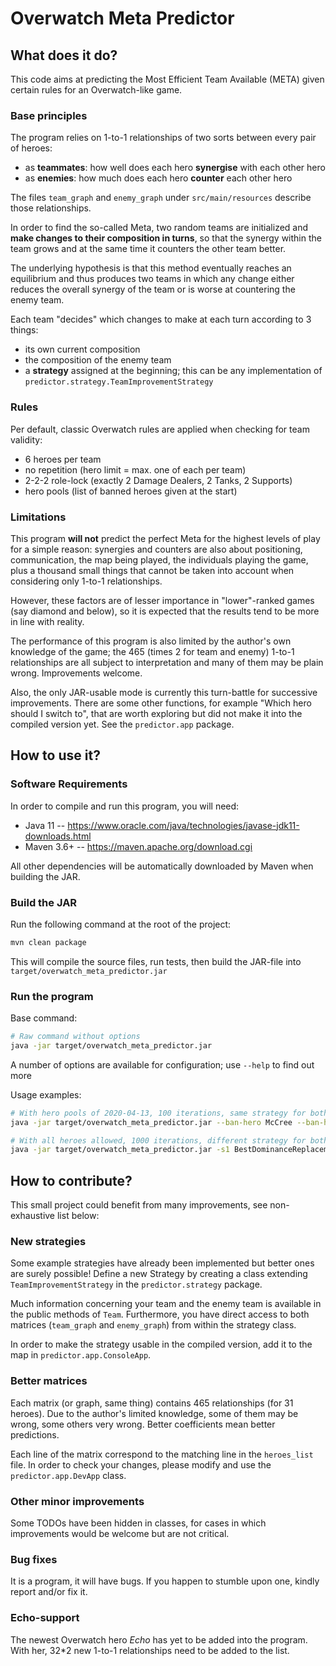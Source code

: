 # Overwatch Meta Predictor

## What does it do?

This code aims at predicting the Most Efficient Team Available (META) given certain
rules for an Overwatch-like game.

### Base principles

The program relies on 1-to-1 relationships of two sorts between every pair of heroes:
- as **teammates**: how well does each hero **synergise** with each other hero
- as **enemies**: how much does each hero **counter** each other hero

The files `team_graph` and `enemy_graph` under `src/main/resources` describe those
relationships.

In order to find the so-called Meta, two random teams are initialized and **make changes
to their composition in turns**, so that the synergy within the team grows and at the same
time it counters the other team better.

The underlying hypothesis is that this method eventually reaches an equilibrium and
thus produces two teams in which any change either reduces the overall synergy of the
team or is worse at countering the enemy team.

Each team "decides" which changes to make at each turn according to 3 things:
- its own current composition
- the composition of the enemy team
- a **strategy** assigned at the beginning; this can be any
implementation of `predictor.strategy.TeamImprovementStrategy`

### Rules

Per default, classic Overwatch rules are applied when checking for team validity:
- 6 heroes per team
- no repetition (hero limit = max. one of each per team)
- 2-2-2 role-lock (exactly 2 Damage Dealers, 2 Tanks, 2 Supports)
- hero pools (list of banned heroes given at the start)

### Limitations

This program **will not** predict the perfect Meta for the highest levels of play for a
simple reason: synergies and counters are also about positioning, communication, the map
being played, the individuals playing the game, plus a thousand small things that cannot
be taken into account when considering only 1-to-1 relationships.

However, these factors are of lesser importance in "lower"-ranked games (say diamond and below),
so it is expected that the results tend to be more in line with reality.

The performance of this program is also limited by the author's own knowledge of the game;
the 465 (times 2 for team and enemy) 1-to-1 relationships are all subject to interpretation
and many of them may be plain wrong. Improvements welcome.

Also, the only JAR-usable mode is currently this turn-battle for successive improvements.
There are some other functions, for example "Which hero should I switch to", that are worth
exploring but did not make it into the compiled version yet. See the `predictor.app` package. 

## How to use it?

### Software Requirements

In order to compile and run this program, you will need:
- Java 11 -- https://www.oracle.com/java/technologies/javase-jdk11-downloads.html
- Maven 3.6+ -- https://maven.apache.org/download.cgi

All other dependencies will be automatically downloaded by Maven when building the JAR.

### Build the JAR

Run the following command at the root of the project:

```bash
mvn clean package
```

This will compile the source files, run tests, then build the JAR-file into `target/overwatch_meta_predictor.jar`

### Run the program

Base command:

```bash
# Raw command without options
java -jar target/overwatch_meta_predictor.jar
```

A number of options are available for configuration; use `--help` to find out more

Usage examples:

```bash
# With hero pools of 2020-04-13, 100 iterations, same strategy for both teams
java -jar target/overwatch_meta_predictor.jar --ban-hero McCree --ban-hero Widowmaker --ban-hero Reinhardt --ban-hero Brigitte --nb-iterations 100 --strategy-team-1 RandomHeroBestSwitch --strategy-team-2 RandomHeroBestSwitch

# With all heroes allowed, 1000 iterations, different strategy for both teams, quiet mode
java -jar target/overwatch_meta_predictor.jar -s1 BestDominanceReplacementWithoutSynergyDecrease -s2 BestSynergyReplacementWithoutDominanceDecrease -q
```

## How to contribute?

This small project could benefit from many improvements, see non-exhaustive list below:

### New strategies

Some example strategies have already been implemented but better ones are surely possible! Define
a new Strategy by creating a class extending `TeamImprovementStrategy` in the
`predictor.strategy` package.

Much information concerning your team and the enemy team is available in the public methods of
`Team`. Furthermore, you have direct access to both matrices (`team_graph` and `enemy_graph`)
from within the strategy class. 

In order to make the strategy usable in the compiled version, add it to the map in
`predictor.app.ConsoleApp`.

### Better matrices

Each matrix (or graph, same thing) contains 465 relationships (for 31 heroes). Due to the author's limited
knowledge, some of them may be wrong, some others very wrong. Better coefficients mean better
predictions.

Each line of the matrix correspond to the matching line in the `heroes_list` file. In order
to check your changes, please modify and use the `predictor.app.DevApp` class.

### Other minor improvements

Some TODOs have been hidden in classes, for cases in which improvements would be welcome but
are not critical.

### Bug fixes

It is a program, it will have bugs. If you happen to stumble upon one, kindly report and/or
fix it.

### Echo-support

The newest Overwatch hero *Echo* has yet to be added into the program. With her, 32*2 new
1-to-1 relationships need to be added to the list.

